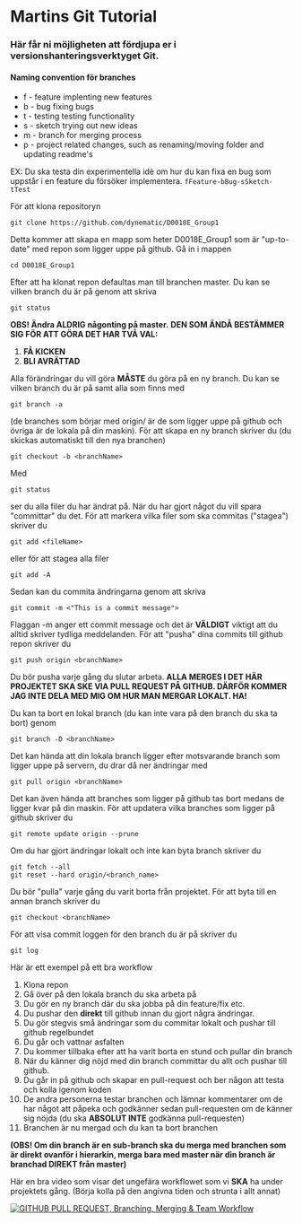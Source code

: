# Martins Git Tutorial
### Här får ni möjligheten att fördjupa er i versionshanteringsverktyget Git.

#### Naming convention för branches

  * f - feature implenting new features
  * b - bug fixing bugs
  * t - testing testing functionality
  * s - sketch trying out new ideas
  * m - branch for merging process
  * p - project related changes, such as renaming/moving folder and updating readme's
  
EX: Du ska testa din experimentella idè om hur du kan fixa en bug som uppstår i en feature du försöker implementera.
`
fFeature-bBug-sSketch-tTest
`

För att klona repositoryn
```
git clone https://github.com/dynematic/D0018E_Group1
```
Detta kommer att skapa en mapp som heter D0018E_Group1 som är "up-to-date" med repon som ligger uppe på github.
Gå in i mappen
```
cd D0018E_Group1
```
Efter att ha klonat repon defaultas man till branchen master.
Du kan se vilken branch du är på genom att skriva
```
git status
```
**OBS! Ändra ALDRIG någonting på master.**
**DEN SOM ÄNDÅ BESTÄMMER SIG FÖR ATT GÖRA DET HAR TVÅ VAL:**
1. **FÅ KICKEN**
2. **BLI AVRÄTTAD**

Alla förändringar du vill göra **MÅSTE** du göra på en ny branch.
Du kan se vilken branch du är på samt alla som finns med
```
git branch -a
```
(de branches som börjar med origin/ är de som ligger uppe på github och övriga är de lokala på din maskin).
För att skapa en ny branch skriver du (du skickas automatiskt till den nya branchen)
```
git checkout -b <branchName>
```
Med
```
git status
```
ser du alla filer du har ändrat på.
När du har gjort något du vill spara "committar" du det. För att markera vilka filer som ska commitas ("stagea") skriver du
```
git add <fileName>
```
eller för att stagea alla filer
```
git add -A
```
Sedan kan du commita ändringarna genom att skriva 
```
git commit -m <"This is a commit message">
```
Flaggan -m anger ett commit message och det är **VÄLDIGT** viktigt att du alltid skriver tydliga meddelanden.
För att "pusha" dina commits till github repon skriver du
```
git push origin <branchName>
```
Du bör pusha varje gång du slutar arbeta.
**ALLA MERGES I DET HÄR PROJEKTET SKA SKE VIA PULL REQUEST PÅ GITHUB. DÄRFÖR KOMMER JAG INTE DELA MED MIG OM HUR MAN
MERGAR LOKALT. HA!**

Du kan ta bort en lokal branch (du kan inte vara på den branch du ska ta bort) genom
```
git branch -D <branchName>
```
Det kan hända att din lokala branch ligger efter motsvarande branch som ligger uppe på servern, du drar då ner ändringar med
```
git pull origin <branchName>
```
Det kan även hända att branches som ligger på github tas bort medans de ligger kvar på din maskin. För att updatera vilka branches
som ligger på github skriver du
```
git remote update origin --prune
```

Om du har gjort ändringar lokalt och inte kan byta branch skriver du

```
git fetch --all
git reset --hard origin/<branch_name>
```


Du bör "pulla" varje gång du varit borta från projektet.
För att byta till en annan branch skriver du
```
git checkout <branchName>
```
För att visa commit loggen för den branch du är på skriver du
```
git log
```
Här är ett exempel på ett bra workflow
1. Klona repon
2. Gå över på den lokala branch du ska arbeta på
3. Du gör en ny branch där du ska jobba på din feature/fix etc.
4. Du pushar den **direkt** till github innan du gjort några ändringar.
4. Du gör stegvis små ändringar som du commitar lokalt och pushar till github regelbundet
5. Du går och vattnar asfalten
6. Du kommer tillbaka efter att ha varit borta en stund och pullar din branch
7. När du känner dig nöjd med din branch committar du allt och pushar till github.
8. Du går in på github och skapar en pull-request och ber någon att testa och kolla igenom koden
9. De andra personerna testar branchen och lämnar kommentarer om de har något att påpeka och godkänner sedan pull-requesten om de känner sig nöjda (du ska **ABSOLUT INTE** godkänna pull-requesten)
10. Branchen är nu mergad och du kan ta bort branchen

**(OBS! Om din branch är en sub-branch ska du merga med branchen som är direkt ovanför i hierarkin, merga bara med master när din branch är branchad DIREKT från master)**


Här en bra video som visar det ungefära workflowet som vi **SKA** ha under projektets gång. (Börja kolla på den angivna tiden och strunta i allt annat)

[![GITHUB PULL REQUEST, Branching, Merging & Team Workflow](http://img.youtube.com/vi/oFYyTZwMyAg/0.jpg)](https://youtu.be/oFYyTZwMyAg?t=395)
